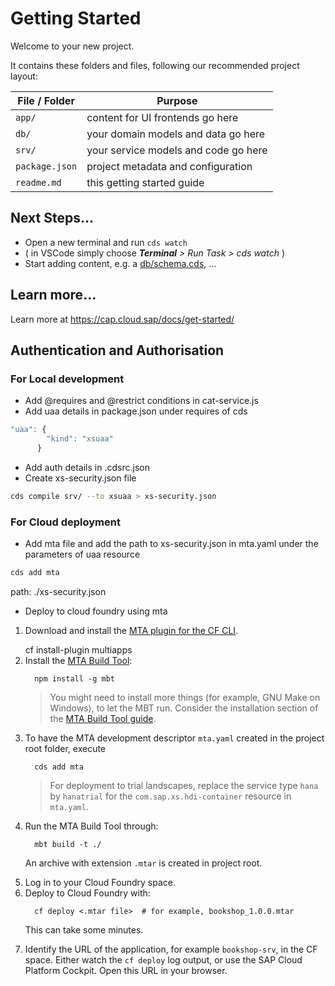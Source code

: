 # Getting Started

Welcome to your new project.

It contains these folders and files, following our recommended project layout:

File / Folder | Purpose
---------|----------
`app/` | content for UI frontends go here
`db/` | your domain models and data go here
`srv/` | your service models and code go here
`package.json` | project metadata and configuration
`readme.md` | this getting started guide


## Next Steps...

- Open a new terminal and run  `cds watch`
- ( in VSCode simply choose _**Terminal** > Run Task > cds watch_ )
- Start adding content, e.g. a [db/schema.cds](db/schema.cds), ...


## Learn more...

Learn more at https://cap.cloud.sap/docs/get-started/

## Authentication and Authorisation

### For Local development
* Add @requires and @restrict conditions in cat-service.js
* Add uaa details in package.json under requires of cds
``` js
"uaa": {
        "kind": "xsuaa"
      }
```
* Add auth details in .cdsrc.json
* Create xs-security.json file
``` bash
cds compile srv/ --to xsuaa > xs-security.json
```

### For Cloud deployment 
* Add mta file and add the path to xs-security.json in mta.yaml under the parameters of uaa resource
``` bash
cds add mta
```
path: ./xs-security.json
* Deploy to cloud foundry using mta
<ol>
  <li>
    <p>Download and install the <a href="https://github.com/cloudfoundry-incubator/multiapps-cli-plugin/blob/master/README.md" target="_blank">MTA plugin for the CF CLI</a>.</p>
    cf install-plugin multiapps
  </li>
  <li>Install the <a href="https://sap.github.io/cloud-mta-build-tool/" target="_blank">MTA Build Tool</a>:
    <div class="language-sh highlighter-rouge"><div class="highlight"><pre class="highlight"><a class="copy" title="Copy to Clipboard"></a><code>  npm <span class="nb">install</span> <span class="nt">-g</span> mbt
</code></pre></div>    </div>
    <blockquote>
      <p>You might need to install more things (for example, GNU Make on Windows), to let the MBT run. Consider the installation section of the <a href="https://sap.github.io/cloud-mta-build-tool/" target="_blank">MTA Build Tool guide</a>.</p>
    </blockquote>
  </li>
  <li>To have the MTA development descriptor <code class="language-plaintext highlighter-rouge">mta.yaml</code> created in the project root folder, execute
    <div class="language-sh highlighter-rouge"><div class="highlight"><pre class="highlight"><a class="copy" title="Copy to Clipboard"></a><code>  cds add mta
</code></pre></div>    </div>
    <blockquote>
      <p>For deployment to trial landscapes, replace the service type <code class="language-plaintext highlighter-rouge">hana</code> by <code class="language-plaintext highlighter-rouge">hanatrial</code> for the <code class="language-plaintext highlighter-rouge">com.sap.xs.hdi-container</code> resource in <code class="language-plaintext highlighter-rouge">mta.yaml</code>.</p>
    </blockquote>
  </li>
  <li>Run the MTA Build Tool through:
    <div class="language-sh highlighter-rouge"><div class="highlight"><pre class="highlight"><a class="copy" title="Copy to Clipboard"></a><code>  mbt build <span class="nt">-t</span> ./
</code></pre></div>    </div>
    <p>An archive with extension <code class="language-plaintext highlighter-rouge">.mtar</code> is created in project root.</p>
  </li>
  <li>Log in to your Cloud Foundry space.</li>
  <li>Deploy to Cloud Foundry with:
    <div class="language-sh highlighter-rouge"><div class="highlight"><pre class="highlight"><a class="copy" title="Copy to Clipboard"></a><code>  cf deploy &lt;.mtar file&gt;  <span class="c"># for example, bookshop_1.0.0.mtar</span>
</code></pre></div>    </div>
    <p>This can take some minutes.</p>
  </li>
  <li>Identify the URL of the application, for example <code class="language-plaintext highlighter-rouge">bookshop-srv</code>, in the CF space. Either watch the <code class="language-plaintext highlighter-rouge">cf deploy</code> log output, or use the SAP Cloud Platform Cockpit. Open this URL in your browser.</li>
</ol>